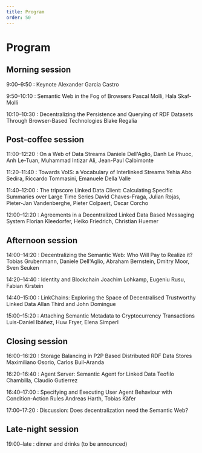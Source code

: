 ```yaml
---
title: Program
order: 50
---
```

# Program

## Morning session
9:00–9:50
: Keynote
<span class="authors">Alexander Garcia Castro</span>

9:50–10:10
: Semantic Web in the Fog of Browsers
<span class="authors">Pascal Molli, Hala Skaf-Molli</span>

10:10–10:30
: Decentralizing the Persistence and Querying of RDF Datasets Through Browser-Based Technologies
<span class="authors">Blake Regalia</span>

## Post-coffee session
11:00–12:20
: On a Web of Data Streams
<span class="authors">Daniele Dell'Aglio, Danh Le Phuoc, Anh Le-Tuan, Muhammad Intizar Ali, Jean-Paul Calbimonte</span>

11:20–11:40
: Towards VoIS: a Vocabulary of Interlinked Streams
<span class="authors">Yehia Abo Sedira, Riccardo Tommasini, Emanuele Della Valle</span>

11:40–12:00
: The tripscore Linked Data Client: Calculating Specific Summaries over Large Time Series
<span class="authors">David Chaves-Fraga, Julian Rojas, Pieter-Jan Vandenberghe, Pieter Colpaert, Oscar Corcho</span>

12:00–12:20
: Agreements in a Decentralized Linked Data Based Messaging System
<span class="authors">Florian Kleedorfer, Heiko Friedrich, Christian Huemer</span>

## Afternoon session
14:00–14:20
: Decentralizing the Semantic Web: Who Will Pay to Realize it?
<span class="authors">Tobias Grubenmann, Daniele Dell'Aglio, Abraham Bernstein, Dmitry Moor, Sven Seuken</span>

14:20–14:40
: Identity and Blockchain
<span class="authors">Joachim Lohkamp, Eugeniu Rusu, Fabian Kirstein</span>

14:40–15:00
: LinkChains: Exploring the Space of Decentralised Trustworthy Linked Data
<span class="authors">Allan Third and John Domingue</span>

15:00–15:20
: Attaching Semantic Metadata to Cryptocurrency Transactions 
<span class="authors">Luis-Daniel Ibáñez, Huw Fryer, Elena Simperl</span>


## Closing session
16:00–16:20
: Storage Balancing in P2P Based Distributed RDF Data Stores
<span class="authors">Maximiliano Osorio, Carlos Buil-Aranda</span>

16:20–16:40
: Agent Server: Semantic Agent for Linked Data
<span class="authors">Teofilo Chambilla, Claudio Gutierrez</span>

16:40–17:00
: Specifying and Executing User Agent Behaviour with Condition-Action Rules
<span class="authors">Andreas Harth, Tobias Käfer</span>

17:00–17:20
: Discussion: Does decentralization need the Semantic Web?

## Late-night session
19:00–late
: dinner and drinks (to be announced)
